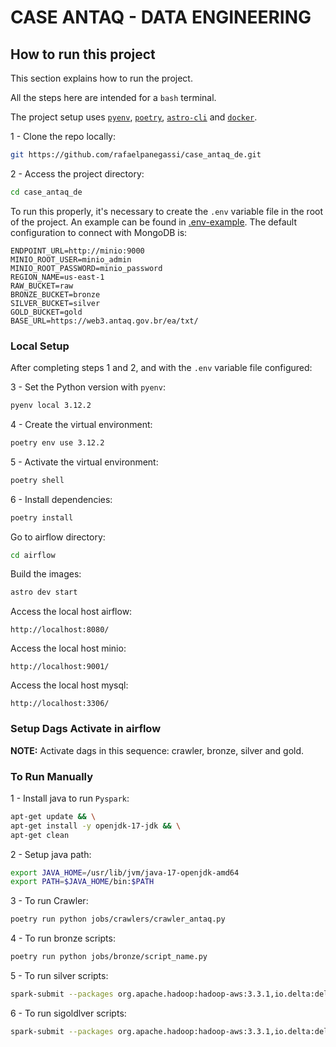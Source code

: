CASE ANTAQ - DATA ENGINEERING
========

## How to run this project

This section explains how to run the project.

All the steps here are intended for a `bash` terminal.

The project setup uses [`pyenv`](https://github.com/pyenv/pyenv), [`poetry`](https://python-poetry.org/), [`astro-cli`](https://www.astronomer.io/docs/astro/cli/overview/) and [`docker`](https://www.docker.com/).

1 - Clone the repo locally:
```bash
git https://github.com/rafaelpanegassi/case_antaq_de.git
```

2 - Access the project directory:
```bash
cd case_antaq_de
```

To run this properly, it's necessary to create the `.env` variable file in the root of the project. An example can be found in [.env-example](.env-example). The default configuration to connect with MongoDB is:
```
ENDPOINT_URL=http://minio:9000
MINIO_ROOT_USER=minio_admin
MINIO_ROOT_PASSWORD=minio_password
REGION_NAME=us-east-1
RAW_BUCKET=raw
BRONZE_BUCKET=bronze
SILVER_BUCKET=silver
GOLD_BUCKET=gold
BASE_URL=https://web3.antaq.gov.br/ea/txt/
```

### Local Setup

After completing steps 1 and 2, and with the `.env` variable file configured:

3 - Set the Python version with `pyenv`:
```bash
pyenv local 3.12.2
```

4 - Create the virtual environment:
```bash
poetry env use 3.12.2
```

5 - Activate the virtual environment:
```bash
poetry shell
```

6 - Install dependencies:
```bash
poetry install
```

Go to airflow directory:
```bash
cd airflow
```

Build the images:
```bash
astro dev start
```

Access the local host airflow:
```
http://localhost:8080/
```
Access the local host minio:
```
http://localhost:9001/
```

Access the local host mysql:
```
http://localhost:3306/
```

### Setup Dags Activate in airflow

**NOTE:** Activate dags in this sequence: crawler, bronze, silver and gold.


### To Run Manually


1 - Install java to run `Pyspark`:
```bash
apt-get update && \
apt-get install -y openjdk-17-jdk && \
apt-get clean
```

2 - Setup java path:
```bash
export JAVA_HOME=/usr/lib/jvm/java-17-openjdk-amd64
export PATH=$JAVA_HOME/bin:$PATH
```

3 - To run Crawler:
```bash
poetry run python jobs/crawlers/crawler_antaq.py
```

4 - To run bronze scripts:
```bash
poetry run python jobs/bronze/script_name.py
```

5 - To run silver scripts:
```bash
spark-submit --packages org.apache.hadoop:hadoop-aws:3.3.1,io.delta:delta-spark_2.12:3.3.0 jobs/silver/script_name.py
```

6 - To run sigoldlver scripts:
```bash
spark-submit --packages org.apache.hadoop:hadoop-aws:3.3.1,io.delta:delta-spark_2.12:3.3.0 jobs/gold/script_name.py
```